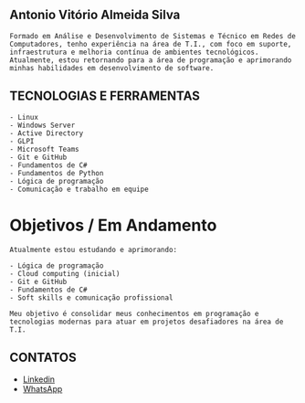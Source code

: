 ## Antonio Vitório Almeida Silva
    Formado em Análise e Desenvolvimento de Sistemas e Técnico em Redes de Computadores, tenho experiência na área de T.I., com foco em suporte, infraestrutura e melhoria contínua de ambientes tecnológicos. Atualmente, estou retornando para a área de programação e aprimorando minhas habilidades em desenvolvimento de software.

## TECNOLOGIAS E FERRAMENTAS
    - Linux
    - Windows Server
    - Active Directory
    - GLPI
    - Microsoft Teams
    - Git e GitHub
    - Fundamentos de C#
    - Fundamentos de Python
    - Lógica de programação
    - Comunicação e trabalho em equipe

# Objetivos / Em Andamento
    Atualmente estou estudando e aprimorando:

    - Lógica de programação
    - Cloud computing (inicial)
    - Git e GitHub
    - Fundamentos de C#
    - Soft skills e comunicação profissional

    Meu objetivo é consolidar meus conhecimentos em programação e tecnologias modernas para atuar em projetos desafiadores na área de T.I.

 ## CONTATOS
+  [Linkedin](https://www.linkedin.com/in/antonio-vitorio/)  
+   [WhatsApp](https://wa.me/<71984709085>)